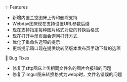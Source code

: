 ✨ Features

- 新增内置兰空图床上传和删除支持
- Webdav图床现在支持设置URL参数后缀
- 现在支持指定每种图片格式对应的转换后格式
- 现在打开手册页面会询问打开方式
- 优化了重命名选项的提示
- 更新提示窗口现在提供跳转至版本发布页手动下载的选项

🐛 Bug Fixes

- 修复了sftp图床上传相同文件名的图片会报错的问题
- 修复了imgur图床转换格式为webp时，文件名错误的问题